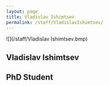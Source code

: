 ```yaml
---
layout: page
title: Vladislav Ishimtsev
permalink: /staff/VladislavIshimtsev/
---
```


![](/staff/Vladislav Ishimtsev.bmp)

## Vladislav Ishimtsev

## PhD Student

